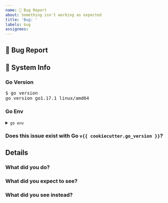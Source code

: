 ```yaml
---
name: 🐛 Bug Report
about: Something isn't working as expected
title: 'Bug: '
labels: bug
assignees:
---
```


## 🐛 Bug Report

<!--
  A clear and brief description of what the bug is

  Something along the lines of: "I was doing ______ and then ______ happened"
-->

## 🔬 System Info

<!--
  Run the commands as needed, and paste their output
-->

### Go Version

<!-- Output of `go version` - replace the second line with your output -->
<pre>
$ go version
go version go1.17.1 linux/amd64
</pre>

### Go Env

<details>
<summary><code>go env</code></summary><br>
<pre>
$ go env
<!-- Output of `go env` goes here -->
</pre></details>

### Does this issue exist with Go `v{{ cookiecutter.go_version }}`?

<!-- Yes/No -->

## Details

<!--
  Make sure to be as detailed as possible!

  As developers, having more details to work with
  is always preferable to the reverse!!
-->

### What did you do?

<!--
  Steps to reproduce the error (if possible).

  If applicable, minimal code to reproduce this issue is
  good, using `play.golang.org` for Go code is recommended

  If not, simply add what you were doing when the issue
  occurred
-->

### What did you expect to see?

<!--
  The expected behaviour, add as many details as possible
-->

### What did you see instead?

<!--
  Add a detailed write-up of what actually happened.

  Add any screenshots/recordings/log dumps/error message displayed,
  etc as well
-->

